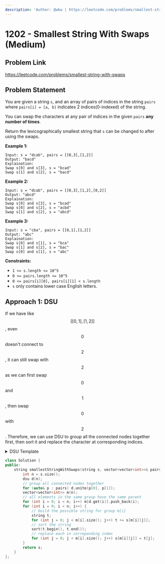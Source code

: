 ```yaml
---
description: 'Author: @wkw | https://leetcode.com/problems/smallest-string-with-swaps'
---
```


# 1202 - Smallest String With Swaps (Medium)

## Problem Link

https://leetcode.com/problems/smallest-string-with-swaps

## Problem Statement

You are given a string `s`, and an array of pairs of indices in the string `pairs` where `pairs[i] = [a, b]` indicates 2 indices(0-indexed) of the string.

You can swap the characters at any pair of indices in the given `pairs` **any number of times**.

Return the lexicographically smallest string that `s` can be changed to after using the swaps.

**Example 1:**

```
Input: s = "dcab", pairs = [[0,3],[1,2]]
Output: "bacd"
Explaination:
Swap s[0] and s[3], s = "bcad"
Swap s[1] and s[2], s = "bacd"
```

**Example 2:**

```
Input: s = "dcab", pairs = [[0,3],[1,2],[0,2]]
Output: "abcd"
Explaination:
Swap s[0] and s[3], s = "bcad"
Swap s[0] and s[2], s = "acbd"
Swap s[1] and s[2], s = "abcd"
```

**Example 3:**

```
Input: s = "cba", pairs = [[0,1],[1,2]]
Output: "abc"
Explaination:
Swap s[0] and s[1], s = "bca"
Swap s[1] and s[2], s = "bac"
Swap s[0] and s[1], s = "abc"
```

**Constraints:**

- `1 <= s.length <= 10^5`
- `0 <= pairs.length <= 10^5`
- `0 <= pairs[i][0], pairs[i][1] < s.length`
- `s` only contains lower case English letters.

## Approach 1: DSU

If we have like $$[[0,1],[1,2]]$$, even $$0$$ doesn't connect to $$2$$, it can still swap with $$2$$ as we can first swap $$0$$ and $$1$$, then swap $$0$$ with $$2$$. Therefore, we can use DSU to group all the connected nodes together first, then sort it and replace the character at corresponding indices.

<details>

<summary>DSU Template</summary>

```cpp
class dsu {
 public:
  vector<int> root, rank;
  int n;
  int cnt;

  dsu(int _n) : n(_n) {
    root.resize(n);
    rank.resize(n);
    for(int i = 0; i < n; i++) {
        root[i] = i;
        rank[i] = 1;
    }
    cnt = n;
  }

  inline int getCount() { return cnt; }

  inline int get(int x) { return (x == root[x] ? x : (root[x] = get(root[x]))); }

  inline bool unite(int x, int y) {
    x = get(x);
    y = get(y);
    if (x != y) {
        if (rank[x] > rank[y]) {
            root[y] = x;
        } else if (rank[x] < rank[y]) {
            root[x] = y;
        } else {
            root[y] = x;
            rank[x] += 1;
        }
        cnt--;
      return true;
    }
    return false;
  }
};
```

</details>

<SolutionAuthor name="@wkw"/>

```cpp
class Solution {
public:
    string smallestStringWithSwaps(string s, vector<vector<int>>& pairs) {
        int n = s.size();
        dsu d(n);
        // group all connected nodes together
        for (auto& p : pairs) d.unite(p[0], p[1]);
        vector<vector<int>> m(n);
        // all elements in the same group have the same parent
        for (int i = 0; i < n; i++) m[d.get(i)].push_back(i);
        for (int i = 0; i < n; i++) {
            // build the possible string for group m[i]
            string t;
            for (int j = 0; j < m[i].size(); j++) t += s[m[i][j]];
            // sort the string
            sort(t.begin(), t.end());
            // replace each in correponding index
            for (int j = 0; j < m[i].size(); j++) s[m[i][j]] = t[j];
        }
        return s;
    }
};
```
